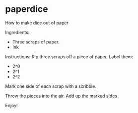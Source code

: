 paperdice
=========

How to make dice out of paper

Ingredients:
- Three scraps of paper. 
- Ink

Instructions:
Rip three scraps off a piece of paper.
Label them:
- 2^0
- 2^1
- 2^2

Mark one side of each scrap with a scribble.

Throw the pieces into the air. 
Add up the marked sides.

Enjoy!
